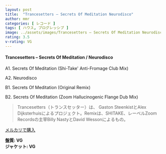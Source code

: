 ```yaml
---
layout: post
title:  "Trancesetters – Secrets Of Meditation Neurodisco"
author: mmr
categories: [ レコード ]
tags: [ ハウス, プログレッシブ ]
image: ../assets/images/Trancesetters – Secrets Of Meditation Neurodisco.jpg
rating: 3.5
v-rating: VG
---
```


#### Trancesetters – Secrets Of Meditation / Neurodisco

A1. Secrets Of Meditation (Shi-Take' Anti-Fromage Club Mix)

A2. Neurodisco

B1. Secrets Of Meditation (Original Remix)

B2. Secrets Of Meditation (Zoom Hallucinogenic Flange Dub Mix)

> Trancesetters（トランスセッター）は、 Gaston SteenkistとAlex Dijksterhuisによるプロジェクト。Remixは、SHITAKE、レーベルZoom Recordsの主宰Billy NastyとDavid Wessonによるもの。

[メルカリで購入](https://jp.mercari.com/item/m54094258963)

<div class="mt-4 mb-4 d-flex align-items-center">
<strong class="mr-1">盤質: VG</strong>
</div>
<div class="mt-4 mb-4 d-flex align-items-center">
<strong class="mr-1">ジャケット: VG</strong>
</div>
